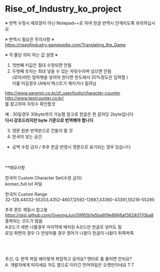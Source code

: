 # Rise_of_Industry_ko_project<br>


※ 번역 수정시 메모장이 아닌 Notepad++로 하여 한글 번역시 안깨지도록 유의하십시오<br>

※ 번역시 필요한 주의사항 ※<br>
https://riseofindustry.gamepedia.com/Translating_the_Game


   ※ 각 줄당 의미 하는 값 설명 ※<br>
   1) 첫번째 키값은 절대 수정되면 안됨<br>
   2) 두벗째 숫자는 최대 넣을 수 있는 자릿수이며 넘으면 안됨<br>
   (로마/라틴 알파벳을 넣어야 한다면 한도에서 20%정도만 입력할 )<br>
   이를 어길경우 UI에서 텍스트가 깨지거나 밀려남
   
   http://www.saramin.co.kr/zf_user/tools/character-counter<br>
   http://www.textcounter.co.kr/<br>
   를 참고하여 자릿수 확인할것

   예 : 30일경우 30byte까지 가능함 참고로 한글은 한 글자당 2byte입니다<br>
        <b>다시 강조드리지만 byte 기준으로 번역해야 합니다</b>
   
   3) 영문 원본 번역본으로 건들지 말 것
   4) 한국어 넣는 공간
   * 공백 수정 금지 / 추후 한글 반영시 영문으로 표기되는 경우 있습니다

<br><br>
**메모사항

한국어 Custom Character Set(수정 금지)<br>
korean_full.txt 파일

한국어 Custom Range<br>
32-128,44032-55203,4352-4607,12592-12687,43360-43391,55216-55295

추후 폰트 깨질시 참고용<br>
https://gist.github.com/GyeongJun/59f65b1e5ba6f9e8666af38240170ba8
<br>
중복되는 코드가 많음<br>
A코드가 세번 나올경우 마지막에 배치된 A코드만 한글로 넣어도 됨<br>
로딩 화면의 경우 다 안넣어줄 경우 영어가 나왔다 한글이 나왔다 뒤죽박죽 



<br><br><br>
추신, Q. 번역 파일 왜이렇게 복잡하고 길어요? 엔터로 좀 줄이면 안되요?<br>
A. 개발자에게 따지세요 저도 옆으로 이리긴 언어파일은 오랫만이네요 T.T
